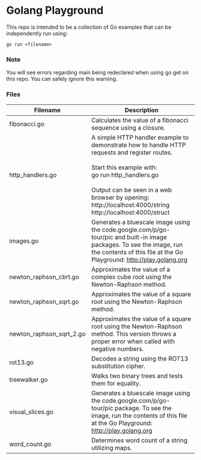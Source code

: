 # Golang Playground

This repo is intended to be a collection of Go examples that can be independently run using:

	go run <filename>

### Note

You will see errors regarding main being redeclared when using go get on this repo. You can safely ignore this warning.

### Files

Filename | Description
--- | ---
fibonacci.go | Calculates the value of a fibonacci sequence using a closure.
http_handlers.go | A simple HTTP handler example to demonstrate how to handle HTTP requests and register routes.<br/><br/>Start this example with:<br/>go run http_handlers.go<br/><br/>Output can be seen in a web browser by opening:<br/>http://localhost:4000/string<br/>http://localhost:4000/struct
images.go | Generates a bluescale image using the code.google.com/p/go-tour/pic and built-in image packages. To see the image, run the contents of this file at the Go Playground: http://play.golang.org
newton_raphson_cbrt.go | Approximates the value of a complex cube root using the Newton-Raphson method.
newton_raphson_sqrt.go | Approximates the value of a square root using the Newton-Raphson method.
newton_raphson_sqrt_2.go | Approximates the value of a square root using the Newton-Raphson method. This version throws a proper error when called with negative numbers.
rot13.go | Decodes a string using the ROT13 substitution cipher.
treewalker.go | Walks two binary trees and tests them for equality.
visual_slices.go | Generates a bluescale image using the code.google.com/p/go-tour/pic package. To see the image, run the contents of this file at the Go Playground: http://play.golang.org
word_count.go | Determines word count of a string utilizing maps.